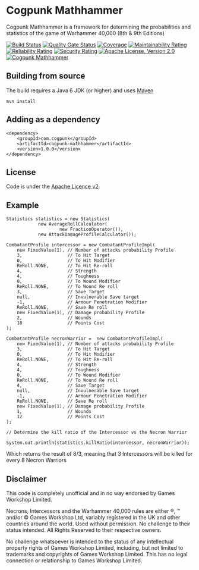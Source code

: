 # Cogpunk Mathhammer

Cogpunk Mathhammer is a framework for determining the probabilities and statistics of the game of Warhammer 40,000 (8th & 9th Editions)

[![Build Status](https://travis-ci.com/cogpunk/mathhammer.svg?branch=main)](https://travis-ci.com/cogpunk/mathhammer)
[![Quality Gate Status](https://sonarcloud.io/api/project_badges/measure?project=cogpunk_mathhammer&metric=alert_status)](https://sonarcloud.io/dashboard?id=cogpunk_mathhammer)
[![Coverage](https://sonarcloud.io/api/project_badges/measure?project=cogpunk_mathhammer&metric=coverage)](https://sonarcloud.io/dashboard?id=cogpunk_mathhammer)
[![Maintainability Rating](https://sonarcloud.io/api/project_badges/measure?project=cogpunk_mathhammer&metric=sqale_rating)](https://sonarcloud.io/dashboard?id=cogpunk_mathhammer)
[![Reliability Rating](https://sonarcloud.io/api/project_badges/measure?project=cogpunk_mathhammer&metric=reliability_rating)](https://sonarcloud.io/dashboard?id=cogpunk_mathhammer)
[![Security Rating](https://sonarcloud.io/api/project_badges/measure?project=cogpunk_mathhammer&metric=security_rating)](https://sonarcloud.io/dashboard?id=cogpunk_mathhammer)
[![Apache License, Version 2.0](https://img.shields.io/github/license/cogpunk/mathhammer)](https://opensource.org/licenses/Apache-2.0)
[![Cogpunk Mathhammer](https://maven-badges.herokuapp.com/maven-central/com.cogpunk/cogpunk-mathhammer/badge.svg)](https://search.maven.org/artifact/com.cogpunk/cogpunk-mathhammer/)

## Building from source

The build requires a Java 6 JDK (or higher) and uses [Maven](https://maven.apache.org)

	mvn install

## Adding as a dependency

	<dependency>
		<groupId>com.cogpunk</groupId>
		<artifactId>cogpunk-mathhammer</artifactId>
		<version>1.0.0</version>
	</dependency>

## License

Code is under the [Apache Licence v2](https://www.apache.org/licenses/LICENSE-2.0.txt).

## Example

	Statistics statistics = new Statistics(
				new AverageRollCalculator(
						new FractionOperator()), 
				new AttackDamageProfileCalculator());
	
	CombatantProfile intercessor = new CombatantProfileImpl(
		new FixedValue(1), // Number of attacks probability Profile
		3,                 // To Hit Target
		0,                 // To Hit Modifier
		ReRoll.NONE,       // To Hit Re-roll
		4,                 // Strength
		4,                 // Toughness
		0,                 // To Wound Modifier
		ReRoll.NONE,       // To Wound Re roll
		3,                 // Save Target
		null,              // Invulnerable Save target
		-1,                // Armour Penetration Modifier
		ReRoll.NONE,       // Save Re roll
		new FixedValue(1), // Damage probability Profile
		2,                 // Wounds
		18                 // Points Cost
	);
	
	CombatantProfile necronWarrior =  new CombatantProfileImpl(
		new FixedValue(1), // Number of attacks probability Profile
		3,                 // To Hit Target
		0,                 // To Hit Modifier
		ReRoll.NONE,       // To Hit Re-roll
		4,                 // Strength
		4,                 // Toughness
		0,                 // To Wound Modifier
		ReRoll.NONE,       // To Wound Re roll
		4,                 // Save Target
		null,              // Invulnerable Save target
		-1,                // Armour Penetration Modifier
		ReRoll.NONE,       // Save Re roll
		new FixedValue(1), // Damage probability Profile
		1,                 // Wounds
		12                 // Points Cost
	);
	
	// Determine the kill ratio of the Intercessor vs the Necron Warrior
	
	System.out.println(statistics.killRatio(intercessor, necronWarrior));

Which returns the result of 8/3, meaning that 3 Intercessors will be killed for every 8 Necron Warriors

## Disclaimer

This code is completely unofficial and in no way endorsed by Games Workshop Limited.

Necrons, Intercessors and the Warhammer 40,000 rules are either ®, ™ and/or © Games Workshop Ltd, variably registered in the UK and other countries around the world. Used without permission. No challenge to their status intended. All Rights Reserved to their respective owners.

No challenge whatsoever is intended to the status of any intellectual property rights of Games Workshop Limited, including, but not limited to trademarks and copyrights of Games Workshop Limited. This has no legal connection or relationship to Games Workshop Limited.